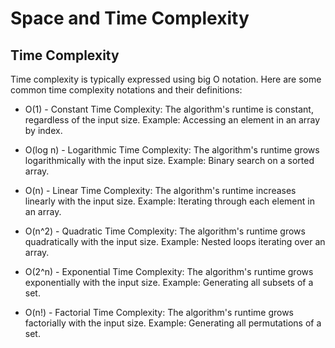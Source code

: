 # Space and Time Complexity #

## Time Complexity ## 

Time complexity is typically expressed using big O notation. Here are some common time complexity notations and their definitions:

- O(1) - Constant Time Complexity: The algorithm's runtime is constant, regardless of the input size. Example: Accessing an element in an array by index.

- O(log n) - Logarithmic Time Complexity: The algorithm's runtime grows logarithmically with the input size. Example: Binary search on a sorted array.

- O(n) - Linear Time Complexity: The algorithm's runtime increases linearly with the input size. Example: Iterating through each element in an array.

- O(n^2) - Quadratic Time Complexity: The algorithm's runtime grows quadratically with the input size. Example: Nested loops iterating over an array.

- O(2^n) - Exponential Time Complexity: The algorithm's runtime grows exponentially with the input size. Example: Generating all subsets of a set.

- O(n!) - Factorial Time Complexity: The algorithm's runtime grows factorially with the input size. Example: Generating all permutations of a set.
